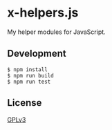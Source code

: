 # x-helpers.js

My helper modules for JavaScript.

## Development

```
$ npm install
$ npm run build
$ npm run test
```

## License

[GPLv3](LICENSE)
